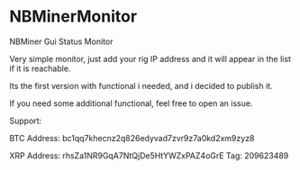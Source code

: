 # NBMinerMonitor
NBMiner Gui Status Monitor

Very simple monitor, just add your rig IP address and it will appear in the list if it is reachable.

Its the first version with functional i needed, and i decided to publish it.

If you need some additional functional, feel free to open an issue.


Support: 

BTC Address: bc1qq7khecnz2q826edyvad7zvr9z7a0kd2xm9zyz8

XRP Address: rhsZa1NR9GqA7NtQjDe5HtYWZxPAZ4oGrE Tag: 209623489
